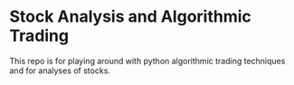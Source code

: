 # Stock Analysis and Algorithmic Trading 

This repo is for playing around with python algorithmic trading techniques and for analyses of stocks. 